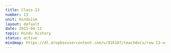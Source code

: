 ```yaml
---
title: Class-13
number: 13
unit: Hinduism
layout: default
date: 2015-04-12
topic: Hindu History
status: active
mindmap: https://dl.dropboxusercontent.com/u/916107/teachdocs/row-13-ordo.png
---
```


